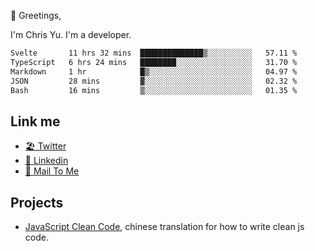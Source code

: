 👋 Greetings, 

I'm Chris Yu. I'm a developer. 


<!--START_SECTION:waka-->

```txt
Svelte       11 hrs 32 mins  ██████████████▒░░░░░░░░░░   57.11 %
TypeScript   6 hrs 24 mins   ████████░░░░░░░░░░░░░░░░░   31.70 %
Markdown     1 hr            █▒░░░░░░░░░░░░░░░░░░░░░░░   04.97 %
JSON         28 mins         ▓░░░░░░░░░░░░░░░░░░░░░░░░   02.32 %
Bash         16 mins         ▒░░░░░░░░░░░░░░░░░░░░░░░░   01.35 %
```

<!--END_SECTION:waka-->

## Link me

- [🏖️ Twitter](https://twitter.com/yuetong3yu)
- [🧳 Linkedin](https://www.linkedin.com/in/yuetong3yu)
- [📧 Mail To Me](mailto:yuetong3yu@gmail.com)


## Projects 

- [JavaScript Clean Code](https://js-clean-code-cn.vercel.app/), chinese translation for how to write clean js code.
